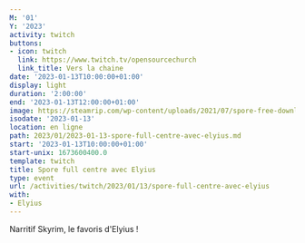 ```yaml
---
M: '01'
Y: '2023'
activity: twitch
buttons:
- icon: twitch
  link: https://www.twitch.tv/opensourcechurch
  link_title: Vers la chaine
date: '2023-01-13T10:00:00+01:00'
display: light
duration: '2:00:00'
end: '2023-01-13T12:00:00+01:00'
image: https://steamrip.com/wp-content/uploads/2021/07/spore-free-download-preinstalled-steamrip.jpg
isodate: '2023-01-13'
location: en ligne
path: 2023/01/2023-01-13-spore-full-centre-avec-elyius.md
start: '2023-01-13T10:00:00+01:00'
start-unix: 1673600400.0
template: twitch
title: Spore full centre avec Elyius
type: event
url: /activities/twitch/2023/01/13/spore-full-centre-avec-elyius
with:
- Elyius
---
```

Narritif Skyrim, le favoris d'Elyius !